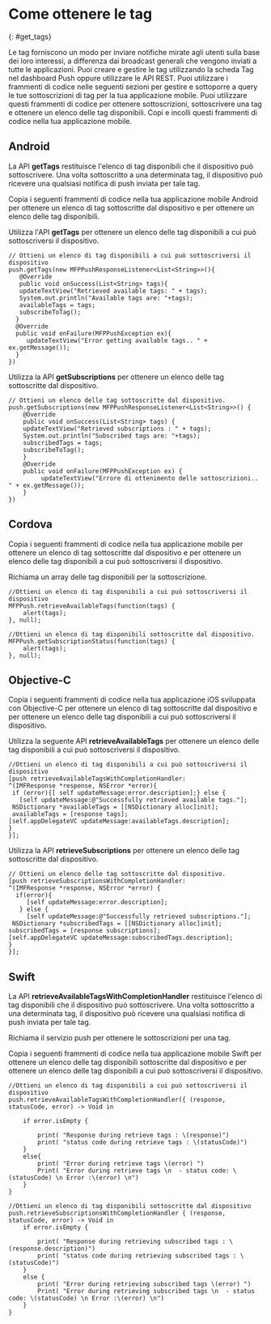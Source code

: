 # Come ottenere le tag
{: #get_tags}

Le tag forniscono un modo per inviare notifiche mirate agli utenti sulla base dei loro interessi,
        a differenza dai broadcast generali che vengono inviati a tutte le applicazioni. Puoi creare e gestire le tag utilizzando la scheda Tag nel dashboard Push oppure utilizzare le API REST. Puoi utilizzare i frammenti di codice nelle seguenti sezioni per gestire e sottoporre a query le tue sottoscrizioni di tag per la tua applicazione mobile. Puoi utilizzare questi frammenti di codice per ottenere sottoscrizioni, sottoscrivere
            una tag e ottenere un elenco delle tag disponibili. Copi e incolli questi frammenti di codice nella tua applicazione mobile.

## Android

La API **getTags** restituisce l'elenco di
            tag disponibili che il dispositivo può sottoscrivere. Una volta sottoscritto a una
            determinata tag, il dispositivo può ricevere una qualsiasi notifica di push inviata per tale
            tag.

Copia i seguenti frammenti di codice nella tua applicazione mobile Android per ottenere un elenco di
      tag sottoscritte dal dispositivo e per ottenere un elenco delle tag disponibili.

Utilizza l'API **getTags** per ottenere un elenco delle tag disponibili a cui può sottoscriversi il dispositivo.

```
// Ottieni un elenco di tag disponibili a cui può sottoscriversi il dispositivo
push.getTags(new MFPPushResponseListener<List<String>>(){
   @Override
   public void onSuccess(List<String> tags){
   updateTextView("Retrieved available tags: " + tags);
   System.out.println("Available tags are: "+tags);
   availableTags = tags;
   subscribeToTag();
  }
  @Override
  public void onFailure(MFPPushException ex){
     updateTextView("Error getting available tags.. " + ex.getMessage());
  }
})  
```

Utilizza la API **getSubscriptions** per ottenere un elenco delle tag sottoscritte dal dispositivo.

```
// Ottieni un elenco delle tag sottoscritte dal dispositivo.
push.getSubscriptions(new MFPPushResponseListener<List<String>>() {
    @Override
    public void onSuccess(List<String> tags) {
    updateTextView("Retrieved subscriptions : " + tags);
    System.out.println("Subscribed tags are: "+tags);
    subscribedTags = tags;
    subscribeToTag();
    }
    @Override
    public void onFailure(MFPPushException ex) {
         updateTextView("Errore di ottenimento delle sottoscrizioni.. " + ex.getMessage());
    }
})
```

## Cordova

Copia i seguenti frammenti di codice nella tua applicazione mobile per ottenere un elenco di tag sottoscritte dal dispositivo e per ottenere un elenco delle tag disponibili a cui può sottoscriversi il dispositivo.

Richiama un array delle tag disponibili per la sottoscrizione.

```
//Ottieni un elenco di tag disponibili a cui può sottoscriversi il dispositivo
MFPPush.retrieveAvailableTags(function(tags) {
    alert(tags);
}, null);

```

```
//Ottieni un elenco di tag disponibili sottoscritte dal dispositivo.
MFPPush.getSubscriptionStatus(function(tags) {
    alert(tags);
}, null);
```

## Objective-C

Copia i seguenti frammenti di codice nella tua applicazione iOS sviluppata con Objective-C per ottenere un elenco di tag sottoscritte dal dispositivo e per ottenere un elenco delle tag disponibili a cui può sottoscriversi il dispositivo.

Utilizza la seguente API **retrieveAvailableTags** per ottenere un elenco delle tag disponibili a cui può sottoscriversi il dispositivo.

```
//Ottieni un elenco di tag disponibili a cui può sottoscriversi il dispositivo
[push retrieveAvailableTagsWithCompletionHandler:
^(IMFResponse *response, NSError *error){ 
 if (error){[ self updateMessage:error.description];} else {
   [self updateMessage:@"Successfully retrieved available tags."];
 NSDictionary *availableTags = [[NSDictionary alloc]init];
 availableTags = [response tags];
[self.appDelegateVC updateMessage:availableTags.description];
}
}];
```
       
Utilizza la API **retrieveSubscriptions** per ottenere un elenco delle tag sottoscritte dal dispositivo.


```
// Ottieni un elenco delle tag sottoscritte dal dispositivo.
[push retrieveSubscriptionsWithCompletionHandler:
^(IMFResponse *response, NSError *error) {
  if(error){
     [self updateMessage:error.description];
   } else {
     [self updateMessage:@"Successfully retrieved subscriptions."];
 NSDictionary *subscribedTags = [[NSDictionary alloc]init];
subscribedTags = [response subscriptions];
[self.appDelegateVC updateMessage:subscribedTags.description];
}
}];
```

## Swift

La API **retrieveAvailableTagsWithCompletionHandler** restituisce l'elenco di
            tag disponibili che il dispositivo può sottoscrivere. Una volta sottoscritto a una
            determinata tag, il dispositivo può ricevere una qualsiasi notifica di push inviata per tale
            tag.

Richiama il servizio push per ottenere le sottoscrizioni per una tag.

Copia i seguenti frammenti di codice nella tua applicazione mobile Swift per ottenere un elenco delle tag disponibili sottoscritte dal dispositivo e per ottenere un elenco delle tag disponibili a cui può sottoscriversi il dispositivo.


```
//Ottieni un elenco di tag disponibili a cui può sottoscriversi il dispositivo
push.retrieveAvailableTagsWithCompletionHandler({ (response, statusCode, error) -> Void in

    if error.isEmpty {

        print( "Response during retrieve tags : \(response)")
        print( "status code during retrieve tags : \(statusCode)")
    }
    else{
        print( "Error during retrieve tags \(error) ")
        Print( "Error during retrieve tags \n  - status code: \(statusCode) \n Error :\(error) \n")
    }
}
```

```
//Ottieni un elenco di tag disponibili sottoscritte dal dispositivo
push.retrieveSubscriptionsWithCompletionHandler { (response, statusCode, error) -> Void in
    if error.isEmpty {

        print( "Response during retrieving subscribed tags : \(response.description)")
        print( "status code during retrieving subscribed tags : \(statusCode)")
    }
    else {
        print( "Error during retrieving subscribed tags \(error) ")
        Print( "Error during retrieving subscribed tags \n  - status code: \(statusCode) \n Error :\(error) \n")
    }
}
```



